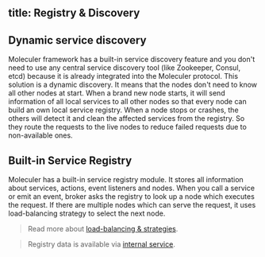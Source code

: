 title: Registry & Discovery
---

## Dynamic service discovery
Moleculer framework has a built-in service discovery feature and you don't need to use any central service discovery tool (like Zookeeper, Consul, etcd) because it is already integrated into the Moleculer protocol. 
This solution is a dynamic discovery. It means that the nodes don't need to know all other nodes at start. When a brand new node starts, it will send information of all local services to all other nodes so that every node can build an own local service registry. When a node stops or crashes, the others will detect it and clean the affected services from the registry. So they route the requests to the live nodes to reduce failed requests due to non-available ones.

<!-- **TODO: diagram, which shows node's local registry, when a new node coming & leaving.** -->

## Built-in Service Registry
Moleculer has a built-in service registry module. It stores all information about services, actions, event listeners and nodes. When you call a service or emit an event, broker asks the registry to look up a node which executes the request. If there are multiple nodes which can serve the request, it uses load-balancing strategy to select the next node.

> Read more about [load-balancing & strategies](balancing.html).

> Registry data is available via [internal service](services.html#Internal-services).
